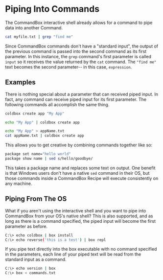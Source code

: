 # Piping Into Commands

The CommandBox interactive shell already allows for a command to pipe data into another Command.

```bash
cat myfile.txt | grep "find me"
```

Since CommandBox commands don't have a "standard input", the output of the previous command is passed into the second command as its first parameter.  In this instance, the `grep` command's first parameter is called `input` so it receives the value returned by the `cat` command.  The `"find me"` text becomes the second parameter-- in this case, `expression`.  

## Examples

There is nothing special about a parameter that can received piped input.  In fact, any command can receive piped input for its first parameter.  The following commands all accomplish the same thing.

```bash
coldbox create app "My App"
```

```bash
echo "My App" | coldbox create app
```

```bash
echo "My App" > appName.txt
cat appName.txt | coldbox create app
```

This allows you to get creative by combining commands together like so:

```bash
package set name="hello world"
package show name | sed s/hello/goodbye/
```

This takes a package name and replaces some text on output.  One benefit is that Windows users don't have a native `sed` command in their OS, but those commands inside a CommandBox Recipe will execute consistently on any machine.  

## Piping From The OS

What if you aren't using the interactive shell and you want to pipe into CommandBox from your OS's native shell?  This is also supported, and as long as there is a command specified, the piped input will become the first parameter as before.

```bash
C:\> echo coldbox | box install
C:\> echo reverse('this is a test') | box repl
```

If you pipe text directly into the box executable with no command specified in the parameters, each line of your piped text will be read from the standard input as a command.

```bash
C:\> echo version | box
C:\> box < commands.txt
```

